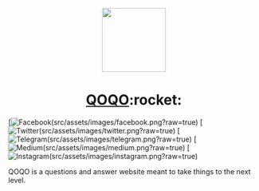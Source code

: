 <!-- Logo -->
<p align="center">
  <a href="https://qoqo.io">
    <img height="128" width="128" src="https://qoqo.io/img/logo.png">
  </a>
</p>
<!-- Name -->
<h1 align="center">
  <a href="https://qoqo.io">QOQO</a>:rocket:
</h1>

[![Facebook(src/assets/images/facebook.png?raw=true)](https://www.facebook.com/QOQO-194770977822040)
[![Twitter(src/assets/images/twitter.png?raw=true)](https://twitter.com/QOQOio)
[![Telegram(src/assets/images/telegram.png?raw=true)](https://t.me/QOQOcommunity)
[![Medium(src/assets/images/medium.png?raw=true)](https://medium.com/qoqoio)
[![Instagram(src/assets/images/instagram.png?raw=true)](hhttps://instagram.com/qoqo_io/)

QOQO is a questions and answer website meant to take things to the next level.

